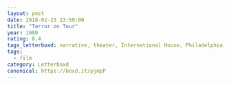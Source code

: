 ```yaml
---
layout: post 
date: 2018-02-23 23:59:00
title: "Terror on Tour"
year: 1980
rating: 0.4
tags_letterboxd: narrative, theater, International House, Philadelphia, Exhumed Films, Leah
tags:
  - film
category: Letterboxd
canonical: https://boxd.it/pjmpP
---
```

